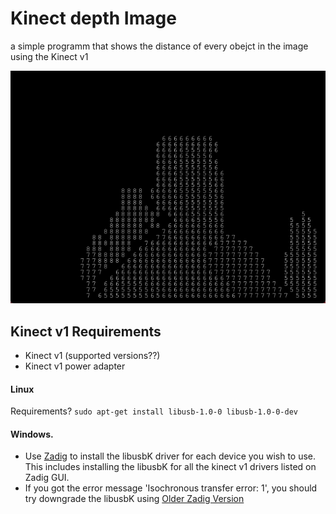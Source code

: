 # Kinect depth Image

a simple programm that shows the distance of every obejct in the image using the Kinect v1

![gif](./Example.gif)

## Kinect v1 Requirements
- Kinect v1 (supported versions??)
- Kinect v1 power adapter

####  Linux

Requirements?
```sudo apt-get install libusb-1.0-0 libusb-1.0-0-dev```

#### Windows.

 - Use [Zadig](http://zadig.akeo.ie/) to install the libusbK driver for each device you wish to use. This includes installing the libusbK for all the kinect v1 drivers listed on Zadig GUI.
 - If you got the error message 'Isochronous transfer error: 1', you should try downgrade the libusbK using [Older Zadig Version](http://zadig.akeo.ie/downloads/zadig_2.0.1.exe)
